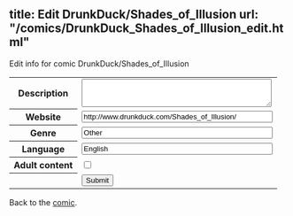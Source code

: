 title: Edit DrunkDuck/Shades_of_Illusion
url: "/comics/DrunkDuck_Shades_of_Illusion_edit.html"
---
Edit info for comic DrunkDuck/Shades_of_Illusion

<form name="comic" action="http://gaepostmail.appspot.com/comic/" method="post">
<table class="comicinfo">
<tr>
<th>Description</th><td><textarea name="description" cols="40" rows="3"></textarea></td>
</tr>
<tr>
<th>Website</th><td><input type="text" name="url" value="http://www.drunkduck.com/Shades_of_Illusion/" size="40"/></td>
</tr>
<tr>
<th>Genre</th><td><input type="text" name="genre" value="Other" size="40"/></td>
</tr>
<tr>
<th>Language</th><td><input type="text" name="language" value="English" size="40"/></td>
</tr>
<tr>
<th>Adult content</th><td><input type="checkbox" name="adult" value="adult" /></td>
</tr>
<tr>
<th></th><td>
<input type="hidden" name="comic" value="DrunkDuck_Shades_of_Illusion" />
<input type="submit" name="submit" value="Submit" />
</td>
</tr>
</table>
</form>

Back to the [comic](DrunkDuck_Shades_of_Illusion.html).
